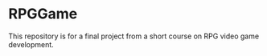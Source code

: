 # RPGGame
 This repository is for a final project from a short course on RPG video game development.
